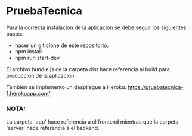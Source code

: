 # PruebaTecnica

Para la correcta instalacion de la aplicación se debe seguir los siguientes pasos:
- hacer un git clone de este repositorio.
- npm install
- npm run start-dev

El archivo bundle.js de la carpeta dist hace referencia al build para produccion de la aplicacion.

Tambien se implemento un despliegue a Heroku: https://pruebatecnica-1.herokuapp.com/

### NOTA: 
La carpeta 'app' hace referencia a el frontend mientras que la carpeta 'server' hace referencia a el backend.
